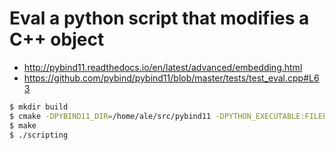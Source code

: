 # Eval a python script that modifies a C++ object

- http://pybind11.readthedocs.io/en/latest/advanced/embedding.html
- https://github.com/pybind/pybind11/blob/master/tests/test_eval.cpp#L63

~~~.sh
$ mkdir build
$ cmake -DPYBIND11_DIR=/home/ale/src/pybind11 -DPYTHON_EXECUTABLE:FILEPATH=/usr/bin/python3 ..
$ make
$ ./scripting
~~~

